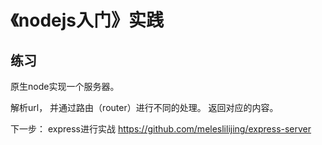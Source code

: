# 《nodejs入门》实践

## 练习

原生node实现一个服务器。

解析url， 并通过路由（router）进行不同的处理。
返回对应的内容。

下一步：
express进行实战
https://github.com/meleslilijing/express-server